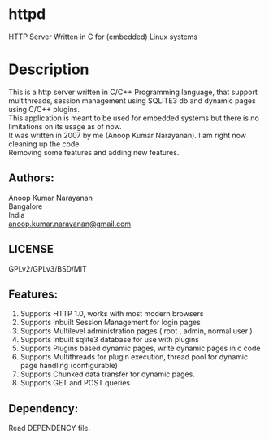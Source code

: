 # httpd
HTTP Server Written in C for (embedded) Linux systems

# Description
This is a http server written in C/C++ Programming language, that support multithreads, session management using SQLITE3 db and dynamic pages using C/C++ plugins.   
This application is meant to be used for embedded systems but there is no limitations on its usage as of now.   
It was written in 2007 by me (Anoop Kumar Narayanan). I am right now cleaning up the code.   
Removing some features and adding new features.   

Authors:
--------
Anoop Kumar Narayanan   
Bangalore   
India   
anoop.kumar.narayanan@gmail.com   

LICENSE
-------
GPLv2/GPLv3/BSD/MIT

Features:
---------
1. Supports HTTP 1.0, works with most modern browsers
2. Supports Inbuilt Session Management for login pages
3. Supports Multilevel administration pages ( root , admin, normal user )
4. Supports Inbuilt sqlite3 database for use with plugins
5. Supports Plugins based dynamic pages, write dynamic pages in c code
6. Supports Multithreads for plugin execution, thread pool for dynamic page handling (configurable)
7. Supports Chunked data transfer for dynamic pages.
8. Supports GET and POST queries


Dependency:
-----------
Read DEPENDENCY file.



